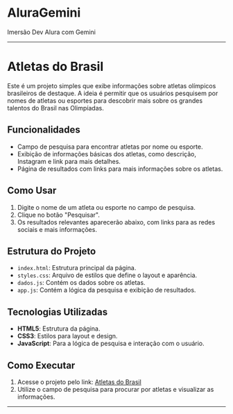 # AluraGemini
 Imersão Dev Alura com Gemini

---

# Atletas do Brasil

Este é um projeto simples que exibe informações sobre atletas olímpicos brasileiros de destaque. A ideia é permitir que os usuários pesquisem por nomes de atletas ou esportes para descobrir mais sobre os grandes talentos do Brasil nas Olimpíadas.

## Funcionalidades

- Campo de pesquisa para encontrar atletas por nome ou esporte.
- Exibição de informações básicas dos atletas, como descrição, Instagram e link para mais detalhes.
- Página de resultados com links para mais informações sobre os atletas.

## Como Usar

1. Digite o nome de um atleta ou esporte no campo de pesquisa.
2. Clique no botão "Pesquisar".
3. Os resultados relevantes aparecerão abaixo, com links para as redes sociais e mais informações.

## Estrutura do Projeto

- `index.html`: Estrutura principal da página.
- `styles.css`: Arquivo de estilos que define o layout e aparência.
- `dados.js`: Contém os dados sobre os atletas.
- `app.js`: Contém a lógica da pesquisa e exibição de resultados.

## Tecnologias Utilizadas

- **HTML5**: Estrutura da página.
- **CSS3**: Estilos para layout e design.
- **JavaScript**: Para a lógica de pesquisa e interação com o usuário.

## Como Executar

1. Acesse o projeto pelo link: [Atletas do Brasil](https://imers-o-dev-com-google-gemini-three.vercel.app)
2. Utilize o campo de pesquisa para procurar por atletas e visualizar as informações.

---
